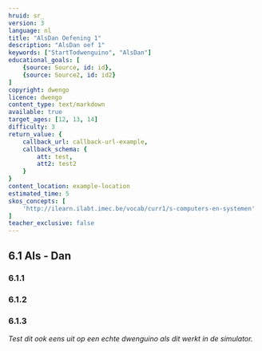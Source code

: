 ```yaml
---
hruid: sr_
version: 3
language: nl
title: "AlsDan Oefening 1"
description: "AlsDan oef 1"
keywords: ["StartTodwenguino", "AlsDan"]
educational_goals: [
    {source: Source, id: id}, 
    {source: Source2, id: id2}
]
copyright: dwengo
licence: dwengo
content_type: text/markdown
available: true
target_ages: [12, 13, 14]
difficulty: 3
return_value: {
    callback_url: callback-url-example,
    callback_schema: {
        att: test,
        att2: test2
    }
}
content_location: example-location
estimated_time: 5
skos_concepts: [
    'http://ilearn.ilabt.imec.be/vocab/curr1/s-computers-en-systemen'
]
teacher_exclusive: false
---
```

## 6.1 Als - Dan

### 6.1.1




### 6.1.2




### 6.1.3



*Test dit ook eens uit op een echte dwenguino als dit werkt in de simulator.*